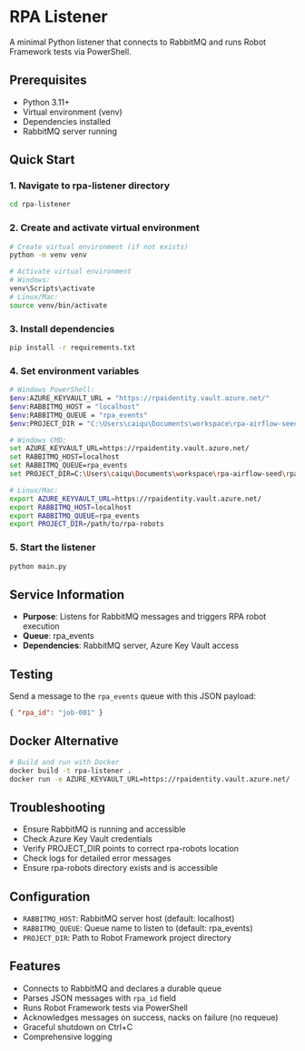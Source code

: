 # RPA Listener

A minimal Python listener that connects to RabbitMQ and runs Robot Framework tests via PowerShell.

## Prerequisites
- Python 3.11+
- Virtual environment (venv)
- Dependencies installed
- RabbitMQ server running

## Quick Start

### 1. Navigate to rpa-listener directory
```bash
cd rpa-listener
```

### 2. Create and activate virtual environment
```bash
# Create virtual environment (if not exists)
python -m venv venv

# Activate virtual environment
# Windows:
venv\Scripts\activate
# Linux/Mac:
source venv/bin/activate
```

### 3. Install dependencies
```bash
pip install -r requirements.txt
```

### 4. Set environment variables
```bash
# Windows PowerShell:
$env:AZURE_KEYVAULT_URL = "https://rpaidentity.vault.azure.net/"
$env:RABBITMQ_HOST = "localhost"
$env:RABBITMQ_QUEUE = "rpa_events"
$env:PROJECT_DIR = "C:\Users\caiqu\Documents\workspace\rpa-airflow-seed\rpa-robots"

# Windows CMD:
set AZURE_KEYVAULT_URL=https://rpaidentity.vault.azure.net/
set RABBITMQ_HOST=localhost
set RABBITMQ_QUEUE=rpa_events
set PROJECT_DIR=C:\Users\caiqu\Documents\workspace\rpa-airflow-seed\rpa-robots

# Linux/Mac:
export AZURE_KEYVAULT_URL=https://rpaidentity.vault.azure.net/
export RABBITMQ_HOST=localhost
export RABBITMQ_QUEUE=rpa_events
export PROJECT_DIR=/path/to/rpa-robots
```

### 5. Start the listener
```bash
python main.py
```

## Service Information
- **Purpose**: Listens for RabbitMQ messages and triggers RPA robot execution
- **Queue**: rpa_events
- **Dependencies**: RabbitMQ server, Azure Key Vault access

## Testing

Send a message to the `rpa_events` queue with this JSON payload:
```json
{ "rpa_id": "job-001" }
```

## Docker Alternative
```bash
# Build and run with Docker
docker build -t rpa-listener .
docker run -e AZURE_KEYVAULT_URL=https://rpaidentity.vault.azure.net/ -e RABBITMQ_HOST=localhost rpa-listener
```

## Troubleshooting
- Ensure RabbitMQ is running and accessible
- Check Azure Key Vault credentials
- Verify PROJECT_DIR points to correct rpa-robots location
- Check logs for detailed error messages
- Ensure rpa-robots directory exists and is accessible

## Configuration

- `RABBITMQ_HOST`: RabbitMQ server host (default: localhost)
- `RABBITMQ_QUEUE`: Queue name to listen to (default: rpa_events)
- `PROJECT_DIR`: Path to Robot Framework project directory

## Features

- Connects to RabbitMQ and declares a durable queue
- Parses JSON messages with `rpa_id` field
- Runs Robot Framework tests via PowerShell
- Acknowledges messages on success, nacks on failure (no requeue)
- Graceful shutdown on Ctrl+C
- Comprehensive logging
